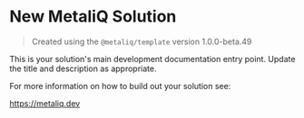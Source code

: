 # New MetaliQ Solution

> Created using the `@metaliq/template` version 1.0.0-beta.49

This is your solution's main development documentation entry point. Update the title and description as appropriate.

For more information on how to build out your solution see:

https://metaliq.dev

